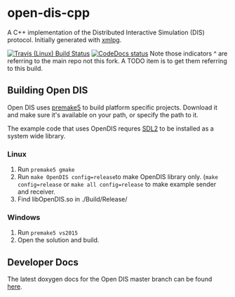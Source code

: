# open-dis-cpp
A C++ implementation of the Distributed Interactive Simulation (DIS) protocol.
Initially generated with [xmlpg](https://github.com/open-dis/xmlpg).

[![Travis (Linux) Build Status](https://travis-ci.org/open-dis/open-dis-cpp.svg?branch=master)](https://travis-ci.org/open-dis/open-dis-cpp)
[![CodeDocs status](https://codedocs.xyz/open-dis/open-dis-cpp.svg)](https://codedocs.xyz/open-dis/open-dis-cpp/)
Note those indicators ^ are referring to the main repo not this fork. A TODO item is to get them referring to this build.

## Building Open DIS

Open DIS uses [premake5](http://premake.github.io/) to build platform specific projects. Download it and make sure it's available on your path, or specify the path to it.

The example code that uses OpenDIS requres [SDL2](https://libsdl.org/index.php) to be installed as a system wide library.

### Linux

1. Run `premake5 gmake`
2. Run `make OpenDIS config=release`to make OpenDIS library only. (`make config=release` or `make all config=release` to make example sender and receiver.
3. Find libOpenDIS.so in ./Build/Release/

### Windows

1. Run `premake5 vs2015`
1. Open the solution and build.

## Developer Docs

The latest doxygen docs for the Open DIS master branch can be found [here](https://codedocs.xyz/open-dis/open-dis-cpp/).
